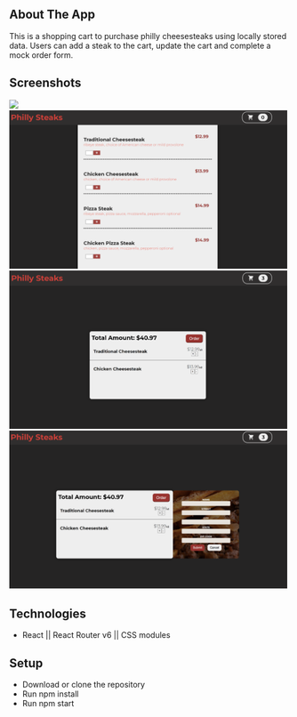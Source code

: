 ## About The App

This is a shopping cart to purchase philly cheesesteaks using locally stored data. Users can add a steak to the cart, update the cart and complete a mock order form.

## Screenshots

<img src="src/assets/img1.png" width="500"/>

<img src="src/assets/img2.png" width="500"/>

<img src="src/assets/img3.png" width="500"/>

<img src="src/assets/img4.png" width="500"/>

## Technologies

- React || React Router v6 || CSS modules

## Setup

- Download or clone the repository
- Run npm install
- Run npm start
